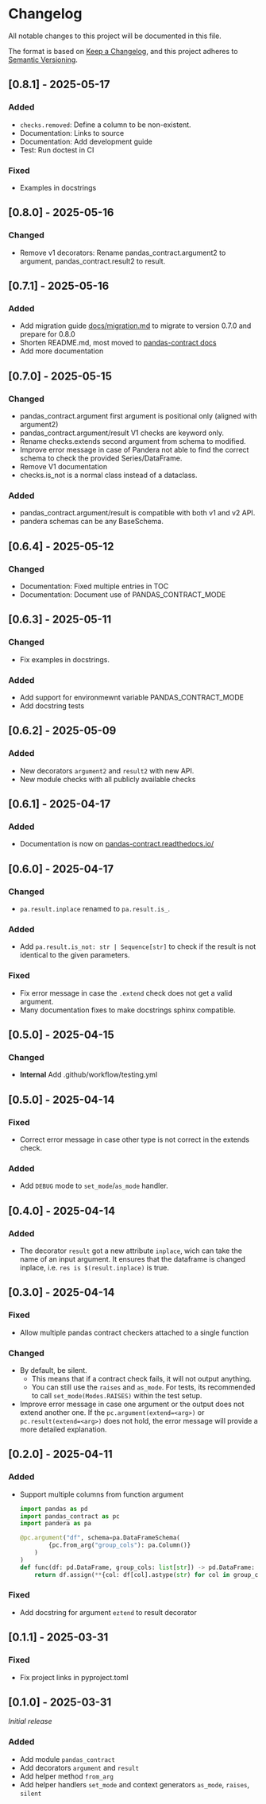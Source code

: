 # Changelog
All notable changes to this project will be documented in this file.

The format is based on [Keep a Changelog](https://keepachangelog.com/en/1.1.0/),
and this project adheres to [Semantic Versioning](https://semver.org/spec/v2.0.0.html).

## [0.8.1] - 2025-05-17
### Added
- `checks.removed`: Define a column to be non-existent.
- Documentation: Links to source
- Documentation: Add development guide
- Test: Run doctest in CI
### Fixed
- Examples in docstrings

## [0.8.0] - 2025-05-16
### Changed
- Remove v1 decorators: Rename pandas_contract.argument2 to argument, pandas_contract.result2 to result.

## [0.7.1] - 2025-05-16
### Added
- Add migration guide [docs/migration.md](project:migration.md) to migrate to version 0.7.0 and prepare for 0.8.0
- Shorten README.md, most moved to [pandas-contract docs](https://pandas-contract.readthedocs.io/en/stable/details.html)
- Add more documentation

## [0.7.0] - 2025-05-15
### Changed
- pandas_contract.argument first argument is positional only (aligned with argument2)
- pandas_contract.argument/result V1 checks are keyword only.
- Rename checks.extends second argument from schema to modified.
- Improve error message in case of Pandera not able to find the correct schema to check the provided Series/DataFrame.
- Remove V1 documentation
- checks.is_not is a normal class instead of a dataclass.
### Added
- pandas_contract.argument/result is compatible with both v1 and v2 API.
- pandera schemas can be any BaseSchema.

## [0.6.4] - 2025-05-12
### Changed
- Documentation: Fixed multiple entries in TOC
- Documentation: Document use of PANDAS_CONTRACT_MODE

## [0.6.3] - 2025-05-11
### Changed
- Fix examples in docstrings.
### Added
- Add support for environmewnt variable PANDAS_CONTRACT_MODE
- Add docstring tests

## [0.6.2] - 2025-05-09
### Added
- New decorators `argument2` and `result2` with new API.
- New module checks with all publicly available checks

## [0.6.1] - 2025-04-17
### Added
- Documentation is now on [pandas-contract.readthedocs.io/](https://pandas-contract.readthedocs.io/en/latest/)
## [0.6.0] - 2025-04-17
### Changed
- `pa.result.inplace` renamed to `pa.result.is_`.
### Added
- Add `pa.result.is_not: str | Sequence[str]` to check if the result is not
  identical to the given parameters.
### Fixed
- Fix error message in case the `.extend` check does not get a valid argument. 
- Many documentation fixes to make docstrings sphinx compatible.

## [0.5.0] - 2025-04-15
### Changed
- **Internal** Add .github/workflow/testing.yml

## [0.5.0] - 2025-04-14
### Fixed
-  Correct error message in case other type is not correct in the extends check.
### Added
- Add `DEBUG` mode to `set_mode`/`as_mode` handler.

## [0.4.0] - 2025-04-14
### Added
- The decorator `result` got a new attribute `inplace`, wich can take the name
  of an input argument. It ensures that the dataframe is changed inplace, i.e.
  `res is $(result.inplace)` is true.

## [0.3.0] - 2025-04-14
### Fixed
- Allow multiple pandas contract checkers attached to a single function
### Changed
- By default, be silent.
  - This means that if a contract check fails, it will not output anything.
  - You can still use the `raises` and `as_mode`. For tests, its recommended to
    call `set_mode(Modes.RAISES)` within the test setup.
- Improve error message in case one argument or the output does not extend another one.
  If the `pc.argument(extend=<arg>)` or `pc.result(extend=<arg>)` does not hold,
  the error message will provide a more detailed explanation.

## [0.2.0] - 2025-04-11
### Added
- Support multiple columns from function argument
  ```python
  import pandas as pd
  import pandas_contract as pc
  import pandera as pa

  @pc.argument("df", schema=pa.DataFrameSchema(
          {pc.from_arg("group_cols"): pa.Column()}
      )
  )
  def func(df: pd.DataFrame, group_cols: list[str]) -> pd.DataFrame:
      return df.assign(**{col: df[col].astype(str) for col in group_cols})
  ```
### Fixed
- Add docstring for argument `eztend` to result decorator

## [0.1.1] - 2025-03-31
### Fixed
- Fix project links in pyproject.toml

## [0.1.0] - 2025-03-31
_Initial release_
### Added
- Add module `pandas_contract`
- Add decorators `argument` and `result`
- Add helper method `from_arg`
- Add helper handlers `set_mode` and context generators `as_mode`, `raises`,  `silent`
